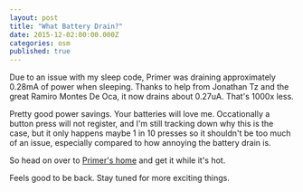 ```yaml
---
layout: post
title: "What Battery Drain?"
date: 2015-12-02:00:00.000Z
categories: osm
published: true
---
```

Due to an issue with my sleep code, Primer was draining approximately 0.28mA of power when sleeping. Thanks to help from Jonathan Tz and the great Ramiro Montes De Oca, it now drains about 0.27uA. That's 1000x less.

Pretty good power savings. Your batteries will love me. Occationally a button press will not register, and I'm still tracking down why this is the case, but it only happens maybe 1 in 10 presses so it shouldn't be too much of an issue, especially compared to how annoying the battery drain is.

So head on over to [Primer's home](/primer.html) and get it while it's hot.

Feels good to be back. Stay tuned for more exciting things.
